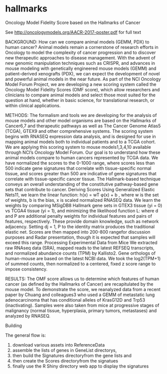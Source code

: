 # hallmarks
Oncology Model Fidelity Score based on the Hallmarks of Cancer

See http://oncologymodels.org/AACR-2017-poster.pdf for full text

BACKGROUND: How can we compare animal models (GEMM, PDX) to human cancer?
Animal models remain a cornerstone of research efforts in Oncology to model the complexity of cancer progression and to discover new therapeutic approaches to disease management. With the advent of new genomic manipulation techniques such as CRISPR, and advances in mouse modeling with genetically engineered mouse models (GEMM) and patient-derived xenografts (PDX), we can expect the development of novel and powerful animal models in the near future. As part of the NCI Oncology Model Forum Project, we are developing a new scoring system called the Oncology Model Fidelity Scores (OMF score), which allow researchers and clinicians to compare animal models and select those most suited for the question at hand, whether in basic science, for translational research, or within clinical applications.

METHODS:
The formalism and tools we are developing for the analysis of mouse models and other model organisms are based on the Hallmarks of Cancer6,7 and therapeutic pathways as well as The Cancer Genome Atlas5 (TCGA), GTEX9 and other comprehensive systems. The scoring system begins with RNASEQ expression data analysis, and is designed for use in mapping animal models both to individual patients and to a TCGA cohort. We are applying this scoring system to mouse models1,3,4,10 available through NCI’s Oncology Model Forum. Our goal is to understand how these animal models compare to human cancers represented by TCGA data. We have normalized the scores to the 0-1000 range, where scores less than 500 indicate gene signatures that correlate with tissue-specific normal tissue, and scores greater than 500 are indicative of gene signatures that correlate with tissue-specific cancer tissue. The Hallmark-based technique conveys an overall understanding of the constitutive pathway-based gene sets that contribute to cancer.
Deriving Scores
Using Generalized Elastic Nets11, we learn the linear function: h(x) = wT φ(x) + b , where w is the set of weights, b is the bias, x is scaled normalized RNASEQ data. We learn the weights by comparing MSigDB8 Hallmark gene sets in GTEX3 tissue (yi = 0) vs TCGA4 tissue (yi = 1), and minimizing the likelihood function L:
where d and P are additional penalty weights for individual features and pairs of features, respectively. These provide domain knowledge, such as network adjacency. Setting dj = 1, P to the identity matrix produces the traditional elastic net. Scores are then mapped into 200-800 rangefor discussion purposes and Radar presentation, though it is expected that samples will exceed this range.
Processing Experimental Data from Mice
We extracted raw RNAseq data (SRA), mapped reads to the latest REFSEQ transcripts, and normalized abundance counts (TPM) by Kallisto2. Gene orthologs of human-mouse are based on the latest NCBI data. We took the log2(TPM+1) of summed counts, then normalized to a centered, fixed z score range to impose consistency.

RESULTS:
The OMF score allows us to determine which features of human cancer (as defined by the Hallmarks of Cancer) are recapitulated by the mouse model. To demonstrate the score, we reanalyzed data from a recent paper by Chuang and colleagues3 who used a GEMM of metastatic lung adenocarcinoma that has conditional alleles of KrasG12D and Trp53 (inactivating). Samples were also taken from mice at progressive
stages of malignancy (normal tissue, hyperplasia, primary tumors, metastases) and analyzed by RNASEQ.

Building 

The general flow is: 

1. download various assets into ReferenceData
2. assemble the lists of genes in GeneList directorys, 
3. then build the Signatures  directoryfrom  the gene lists and 
4. then create the Scores  directoryfrom the signatues
5. finally use the R Shiny directory web app to display  the signatures

